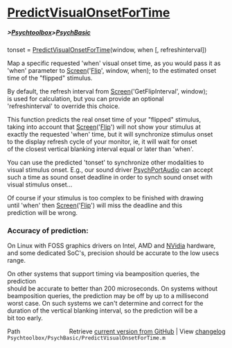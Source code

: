 # [PredictVisualOnsetForTime](PredictVisualOnsetForTime)
##### >[Psychtoolbox](Psychtoolbox)>[PsychBasic](PsychBasic)

tonset = [PredictVisualOnsetForTime](PredictVisualOnsetForTime)(window, when [, refreshinterval])  
  
Map a specific requested 'when' visual onset time, as you would pass it as  
'when' parameter to [Screen](Screen)('[Flip](Flip)', window, when); to the estimated onset  
time of the "flipped" stimulus.  
  
By default, the refresh interval from [Screen](Screen)('GetFlipInterval', window);  
is used for calculation, but you can provide an optional  
'refreshinterval' to override this choice.  
  
This function predicts the real onset time of your "flipped" stimulus,  
taking into account that [Screen](Screen)('[Flip](Flip)') will not show your stimulus at  
exactly the requested 'when' time, but it will synchronize stimulus onset  
to the display refresh cycle of your monitor, ie, it will wait for onset  
of the closest vertical blanking interval equal or later than 'when'.  
  
You can use the predicted 'tonset' to synchronize other modalities to  
visual stimulus onset. E.g., our sound driver [PsychPortAudio](PsychPortAudio) can accept  
such a time as sound onset deadline in order to synch sound onset with  
visual stimulus onset...  
  
Of course if your stimulus is too complex to be finished with drawing  
until 'when' then [Screen](Screen)('[Flip](Flip)') will miss the deadline and this  
prediction will be wrong.  
  
### Accuracy of prediction:  
  
On Linux with FOSS graphics drivers on Intel, AMD and [NVidia](NVidia) hardware,  
and some dedicated SoC's, precision should be accurate to the low usecs  
range.  
  
On other systems that support timing via beamposition queries, the prediction  
should be accurate to better than 200 microseconds. On systems without  
beamposition queries, the prediction may be off by up to a millisecond  
worst case. On such systems we can't determine and correct for the  
duration of the vertical blanking interval, so the prediction will be a  
bit too early.  




<div class="code_header" style="text-align:right;">
  <span style="float:left;">Path&nbsp;&nbsp;</span> <span class="counter">Retrieve <a href=
  "https://raw.github.com/Psychtoolbox-3/Psychtoolbox-3/beta/Psychtoolbox/PsychBasic/PredictVisualOnsetForTime.m">current version from GitHub</a> | View <a href=
  "https://github.com/Psychtoolbox-3/Psychtoolbox-3/commits/beta/Psychtoolbox/PsychBasic/PredictVisualOnsetForTime.m">changelog</a></span>
</div>
<div class="code">
  <code>Psychtoolbox/PsychBasic/PredictVisualOnsetForTime.m</code>
</div>

